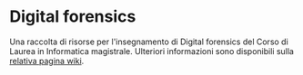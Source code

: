 # Digital forensics

Una raccolta di risorse per l'insegnamento di Digital forensics del Corso di
Laurea in Informatica magistrale. Ulteriori informazioni sono disponibili sulla
[relativa pagina
wiki](https://csunibo.github.io/wiki/raccolte-di-risorse/index.html).

